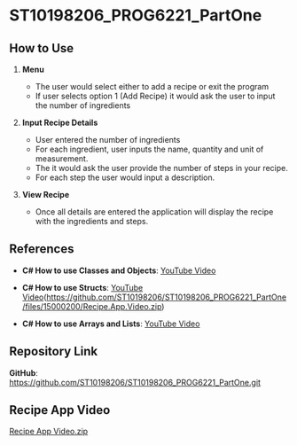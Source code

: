 # ST10198206_PROG6221_PartOne

## How to Use

1. **Menu**
   - The user would select either to add a recipe or exit the program
   - If user selects option 1 (Add Recipe) it would ask the user to input the number of ingredients

3. **Input Recipe Details**
    - User entered the number of ingredients 
    - For each ingredient, user inputs the name, quantity and unit of measurement.
    - The it would ask the user provide the number of steps in your recipe.
    - For each step the user would input a description.

4. **View Recipe**
    - Once all details are entered the application will display the recipe with the ingredients and steps.

## References
- **C# How to use Classes and Objects**: [YouTube Video](https://www.youtube.com/watch?v=O8lc8MPxw64&list=PL4CCSwmU04Mh-1jjEBgpttAnZSA0bfhop&index=9)
- **C# How to use Structs**: [YouTube Video](https://youtu.be/rX_0qrHd8RM?si=pj59t04bvQLeuo7X)(https://github.com/ST10198206/ST10198206_PROG6221_PartOne/files/15000200/Recipe.App.Video.zip)

- **C# How to use Arrays and Lists**: [YouTube Video](https://youtu.be/cmdBpKEEPbY?si=eB5M4NP_NVL_c8sh)

## Repository Link
**GitHub**: https://github.com/ST10198206/ST10198206_PROG6221_PartOne.git

## Recipe App Video
[Recipe App Video.zip](https://github.com/ST10198206/ST10198206_PROG6221_PartOne/files/15000212/Recipe.App.Video.zip)



